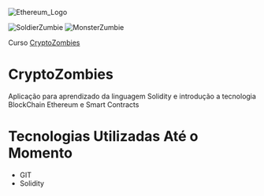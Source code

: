 ![Ethereum_Logo](http://cryptocoindude.com/wp-content/uploads/2017/09/ethereum-min.png)

![SoldierZumbie](https://cryptozombies.io/course/static/image/preview-zombie.png)
![MonsterZumbie](https://encrypted-tbn0.gstatic.com/images?q=tbn:ANd9GcRyaGsfl6AvehIOk0Iv1rKxSgNi549Kg3YzYepNgubts2O3KRC5)


Curso  [CryptoZombies](https://cryptozombies.io/course/)




# CryptoZombies
Aplicação para aprendizado da linguagem Solidity e introdução a tecnologia BlockChain Ethereum e Smart Contracts

# Tecnologias Utilizadas Até o Momento
* GIT
* Solidity

